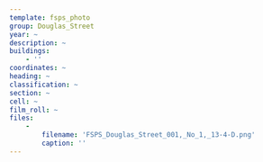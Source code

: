 ```yaml
---
template: fsps_photo
group: Douglas_Street
year: ~
description: ~
buildings:
    - ''
coordinates: ~
heading: ~
classification: ~
section: ~
cell: ~
film_roll: ~
files:
    -
        filename: 'FSPS_Douglas_Street_001,_No_1,_13-4-D.png'
        caption: ''
---
```

